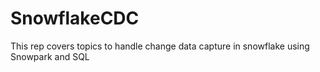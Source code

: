 # SnowflakeCDC
This rep covers topics to handle change data capture in snowflake using Snowpark and SQL
